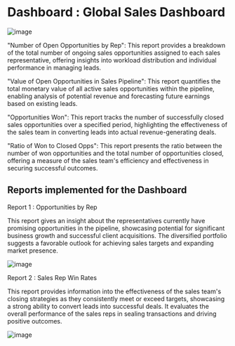 # Dashboard : Global Sales Dashboard

![image](https://github.com/Mtalvadi/globalsalesdashboard/assets/83495051/3bf82b9b-582d-45a7-9f68-1ae704586c1a)


"Number of Open Opportunities by Rep": This report provides a breakdown of the total number of ongoing sales opportunities assigned to each sales representative, offering insights into workload distribution and individual performance in managing leads.

"Value of Open Opportunities in Sales Pipeline": This report quantifies the total monetary value of all active sales opportunities within the pipeline, enabling analysis of potential revenue and forecasting future earnings based on existing leads.

"Opportunities Won": This report tracks the number of successfully closed sales opportunities over a specified period, highlighting the effectiveness of the sales team in converting leads into actual revenue-generating deals.

"Ratio of Won to Closed Opps": This report presents the ratio between the number of won opportunities and the total number of opportunities closed, offering a measure of the sales team's efficiency and effectiveness in securing successful outcomes.

## Reports implemented for the Dashboard

Report 1 : Opportunities by Rep

This report gives an insight about the representatives currently have promising opportunities in the pipeline, showcasing potential for significant business growth and successful client acquisitions. The diversified portfolio suggests a favorable outlook for achieving sales targets and expanding market presence.

![image](https://github.com/Mtalvadi/globalsalesdashboard/assets/83495051/bd148771-73f6-43c6-95e2-1d7d77ec0f9f)

Report 2 : Sales Rep Win Rates

This report provides information into the effectiveness of the sales team's closing strategies as they consistently meet or exceed targets, showcasing a strong ability to convert leads into successful deals. It evaluates the overall performance of the sales reps in sealing transactions and driving positive outcomes.

![image](https://github.com/Mtalvadi/globalsalesdashboard/assets/83495051/a760c028-4bf4-4288-8166-2fb070e755ff)


